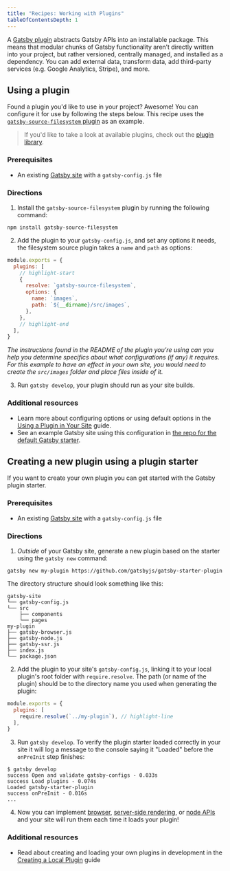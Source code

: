 ```yaml
---
title: "Recipes: Working with Plugins"
tableOfContentsDepth: 1
---
```


A [Gatsby plugin](/docs/what-is-a-plugin/) abstracts Gatsby APIs into an installable package. This means that modular chunks of Gatsby functionality aren’t directly written into your project, but rather versioned, centrally managed, and installed as a dependency. You can add external data, transform data, add third-party services (e.g. Google Analytics, Stripe), and more.

## Using a plugin

Found a plugin you'd like to use in your project? Awesome! You can configure it for use by following the steps below. This recipe uses the [`gatsby-source-filesystem` plugin](/packages/gatsby-source-filesystem/) as an example.

> If you'd like to take a look at available plugins, check out the [plugin library](/plugins).

<EggheadEmbed
  lessonLink="https://egghead.io/lessons/gatsby-install-and-use-a-plugin-in-a-gatsby-site"
  lessonTitle="Install and use a plugin in a Gatsby site"
/>

### Prerequisites

- An existing [Gatsby site](/docs/quick-start/) with a `gatsby-config.js` file

### Directions

1. Install the `gatsby-source-filesystem` plugin by running the following command:

```shell
npm install gatsby-source-filesystem
```

2. Add the plugin to your `gatsby-config.js`, and set any options it needs, the filesystem source plugin takes a `name` and `path` as options:

```javascript:title=gatsby-config.js
module.exports = {
  plugins: [
    // highlight-start
    {
      resolve: `gatsby-source-filesystem`,
      options: {
        name: `images`,
        path: `${__dirname}/src/images`,
      },
    },
    // highlight-end
  ],
}
```

_The instructions found in the README of the plugin you're using can you help you determine specifics about what configurations (if any) it requires. For this example to have an effect in your own site, you would need to create the `src/images` folder and place files inside of it._

3. Run `gatsby develop`, your plugin should run as your site builds.

### Additional resources

- Learn more about configuring options or using default options in the [Using a Plugin in Your Site](/docs/using-a-plugin-in-your-site/) guide.
- See an example Gatsby site using this configuration in [the repo for the default Gatsby starter](https://github.com/gatsbyjs/gatsby-starter-default/blob/master/gatsby-config.js).

## Creating a new plugin using a plugin starter

If you want to create your own plugin you can get started with the Gatsby plugin starter.

<EggheadEmbed
  lessonLink="https://egghead.io/lessons/gatsby-get-started-writing-a-gatsby-plugin-using-the-plugin-starter"
  lessonTitle="Get started writing a Gatsby plugin using the plugin starter"
/>

### Prerequisites

- An existing [Gatsby site](/docs/quick-start/) with a `gatsby-config.js` file

### Directions

1. _Outside_ of your Gatsby site, generate a new plugin based on the starter using the `gatsby new` command:

```shell
gatsby new my-plugin https://github.com/gatsbyjs/gatsby-starter-plugin
```

The directory structure should look something like this:

```text
gatsby-site
└── gatsby-config.js
└── src
    ├── components
    └── pages
my-plugin
├── gatsby-browser.js
├── gatsby-node.js
├── gatsby-ssr.js
├── index.js
└── package.json
```

2. Add the plugin to your site's `gatsby-config.js`, linking it to your local plugin's root folder with `require.resolve`. The path (or name of the plugin) should be to the directory name you used when generating the plugin:

```javascript:title=gatsby-site/gatsby-config.js
module.exports = {
  plugins: [
    require.resolve(`../my-plugin`), // highlight-line
  ],
}
```

3. Run `gatsby develop`. To verify the plugin starter loaded correctly in your site it will log a message to the console saying it "Loaded" before the `onPreInit` step finishes:

```shell
$ gatsby develop
success Open and validate gatsby-configs - 0.033s
success Load plugins - 0.074s
Loaded gatsby-starter-plugin
success onPreInit - 0.016s
...
```

4. Now you can implement [browser](/docs/browser-apis/), [server-side rendering](/docs/ssr-apis/), or [node APIs](/docs/node-apis/) and your site will run them each time it loads your plugin!

### Additional resources

- Read about creating and loading your own plugins in development in the [Creating a Local Plugin](/docs/creating-a-local-plugin/) guide
